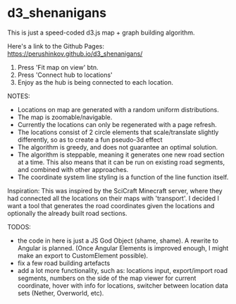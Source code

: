 # d3_shenanigans
This is just a speed-coded d3.js map + graph building algorithm.

Here's a link to the Github Pages: https://perushinkov.github.io/d3_shenanigans/

1. Press 'Fit map on view' btn.
2. Press 'Connect hub to locations'
3. Enjoy as the hub is being connected to each location.

NOTES:
- Locations on map are generated with a random uniform distributions.
- The map is zoomable/navigable.
- Currently the locations can only be regenerated with a page refresh.
- The locations consist of 2 circle elements that scale/translate slightly differently, so as to create a fun pseudo-3d effect
- The algorithm is greedy, and does not guarantee an optimal solution.
- The algorithm is steppable, meaning it generates one new road section at a time. This also means that it can be run on existing road segments, and combined with other approaches.
- The coordinate system line styling is a function of the line function itself.

Inspiration:
This was inspired by the SciCraft Minecraft server, where they had connected all the locations on their maps with 'transport'. I decided I want a tool that generates the road coordinates given the locations and optionally the already built road sections.

TODOS:
- the code in here is just a JS God Object (shame, shame). A rewrite to Angular is planned. (Once Angular Elements is improved enough, I might make an export to CustomElement possible).
- fix a few road building artefacts
- add a lot more functionality, such as: locations input, export/import road segments, numbers on the side of the map viewer for current coordinate, hover with info for locations, switcher between location data sets (Nether, Overworld, etc).
